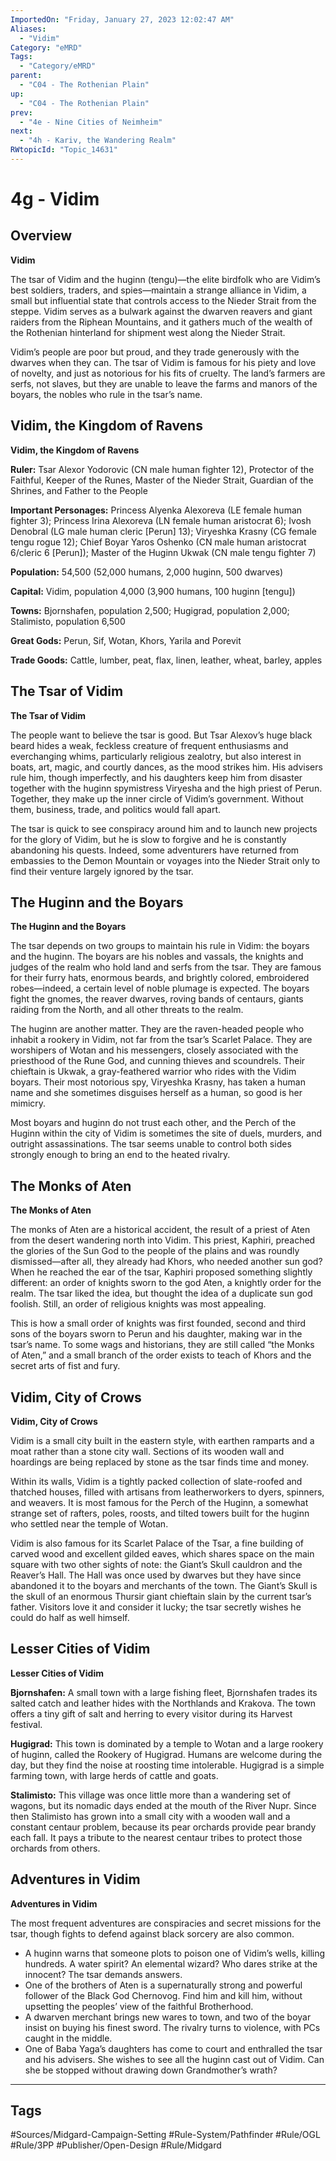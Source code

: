 ```yaml
---
ImportedOn: "Friday, January 27, 2023 12:02:47 AM"
Aliases:
  - "Vidim"
Category: "eMRD"
Tags:
  - "Category/eMRD"
parent:
  - "C04 - The Rothenian Plain"
up:
  - "C04 - The Rothenian Plain"
prev:
  - "4e - Nine Cities of Neimheim"
next:
  - "4h - Kariv, the Wandering Realm"
RWtopicId: "Topic_14631"
---
```

# 4g - Vidim
## Overview
**Vidim**

The tsar of Vidim and the huginn (tengu)—the elite birdfolk who are Vidim’s best soldiers, traders, and spies—maintain a strange alliance in Vidim, a small but influential state that controls access to the Nieder Strait from the steppe. Vidim serves as a bulwark against the dwarven reavers and giant raiders from the Riphean Mountains, and it gathers much of the wealth of the Rothenian hinterland for shipment west along the Nieder Strait.

Vidim’s people are poor but proud, and they trade generously with the dwarves when they can. The tsar of Vidim is famous for his piety and love of novelty, and just as notorious for his fits of cruelty. The land’s farmers are serfs, not slaves, but they are unable to leave the farms and manors of the boyars, the nobles who rule in the tsar’s name.

## Vidim, the Kingdom of Ravens
**Vidim, the Kingdom of Ravens**

**Ruler:** Tsar Alexor Yodorovic (CN male human fighter 12), Protector of the Faithful, Keeper of the Runes, Master of the Nieder Strait, Guardian of the Shrines, and Father to the People

**Important Personages:** Princess Alyenka Alexoreva (LE female human fighter 3); Princess Irina Alexoreva (LN female human aristocrat 6); Ivosh Denobral (LG male human cleric \[Perun] 13); Viryeshka Krasny (CG female tengu rogue 12); Chief Boyar Yaros Oshenko (CN male human aristocrat 6/cleric 6 \[Perun]); Master of the Huginn Ukwak (CN male tengu fighter 7)

**Population:** 54,500 (52,000 humans, 2,000 huginn, 500 dwarves)

**Capital:** Vidim, population 4,000 (3,900 humans, 100 huginn \[tengu])

**Towns:** Bjornshafen, population 2,500; Hugigrad, population 2,000; Stalimisto, population 6,500

**Great Gods:** Perun, Sif, Wotan, Khors, Yarila and Porevit

**Trade Goods:** Cattle, lumber, peat, flax, linen, leather, wheat, barley, apples

## The Tsar of Vidim
**The Tsar of Vidim**

The people want to believe the tsar is good. But Tsar Alexov’s huge black beard hides a weak, feckless creature of frequent enthusiasms and everchanging whims, particularly religious zealotry, but also interest in boats, art, magic, and courtly dances, as the mood strikes him. His advisers rule him, though imperfectly, and his daughters keep him from disaster together with the huginn spymistress Viryesha and the high priest of Perun. Together, they make up the inner circle of Vidim’s government. Without them, business, trade, and politics would fall apart.

The tsar is quick to see conspiracy around him and to launch new projects for the glory of Vidim, but he is slow to forgive and he is constantly abandoning his quests. Indeed, some adventurers have returned from embassies to the Demon Mountain or voyages into the Nieder Strait only to find their venture largely ignored by the tsar.

## The Huginn and the Boyars
**The Huginn and the Boyars**

The tsar depends on two groups to maintain his rule in Vidim: the boyars and the huginn. The boyars are his nobles and vassals, the knights and judges of the realm who hold land and serfs from the tsar. They are famous for their furry hats, enormous beards, and brightly colored, embroidered robes—indeed, a certain level of noble plumage is expected. The boyars fight the gnomes, the reaver dwarves, roving bands of centaurs, giants raiding from the North, and all other threats to the realm.

The huginn are another matter. They are the raven-headed people who inhabit a rookery in Vidim, not far from the tsar’s Scarlet Palace. They are worshipers of Wotan and his messengers, closely associated with the priesthood of the Rune God, and cunning thieves and scoundrels. Their chieftain is Ukwak, a gray-feathered warrior who rides with the Vidim boyars. Their most notorious spy, Viryeshka Krasny, has taken a human name and she sometimes disguises herself as a human, so good is her mimicry.

Most boyars and huginn do not trust each other, and the Perch of the Huginn within the city of Vidim is sometimes the site of duels, murders, and outright assassinations. The tsar seems unable to control both sides strongly enough to bring an end to the heated rivalry.

## The Monks of Aten
**The Monks of Aten**

The monks of Aten are a historical accident, the result of a priest of Aten from the desert wandering north into Vidim. This priest, Kaphiri, preached the glories of the Sun God to the people of the plains and was roundly dismissed—after all, they already had Khors, who needed another sun god? When he reached the ear of the tsar, Kaphiri proposed something slightly different: an order of knights sworn to the god Aten, a knightly order for the realm. The tsar liked the idea, but thought the idea of a duplicate sun god foolish. Still, an order of religious knights was most appealing.

This is how a small order of knights was first founded, second and third sons of the boyars sworn to Perun and his daughter, making war in the tsar’s name. To some wags and historians, they are still called “the Monks of Aten,” and a small branch of the order exists to teach of Khors and the secret arts of fist and fury.

## Vidim, City of Crows
**Vidim, City of Crows**

Vidim is a small city built in the eastern style, with earthen ramparts and a moat rather than a stone city wall. Sections of its wooden wall and hoardings are being replaced by stone as the tsar finds time and money.

Within its walls, Vidim is a tightly packed collection of slate-roofed and thatched houses, filled with artisans from leatherworkers to dyers, spinners, and weavers. It is most famous for the Perch of the Huginn, a somewhat strange set of rafters, poles, roosts, and tilted towers built for the huginn who settled near the temple of Wotan.

Vidim is also famous for its Scarlet Palace of the Tsar, a fine building of carved wood and excellent gilded eaves, which shares space on the main square with two other sights of note: the Giant’s Skull cauldron and the Reaver’s Hall. The Hall was once used by dwarves but they have since abandoned it to the boyars and merchants of the town. The Giant’s Skull is the skull of an enormous Thursir giant chieftain slain by the current tsar’s father. Visitors love it and consider it lucky; the tsar secretly wishes he could do half as well himself.

## Lesser Cities of Vidim
**Lesser Cities of Vidim**

**Bjornshafen:** A small town with a large fishing fleet, Bjornshafen trades its salted catch and leather hides with the Northlands and Krakova. The town offers a tiny gift of salt and herring to every visitor during its Harvest festival.

**Hugigrad:** This town is dominated by a temple to Wotan and a large rookery of huginn, called the Rookery of Hugigrad. Humans are welcome during the day, but they find the noise at roosting time intolerable. Hugigrad is a simple farming town, with large herds of cattle and goats.

**Stalimisto:** This village was once little more than a wandering set of wagons, but its nomadic days ended at the mouth of the River Nupr. Since then Stalimisto has grown into a small city with a wooden wall and a constant centaur problem, because its pear orchards provide pear brandy each fall. It pays a tribute to the nearest centaur tribes to protect those orchards from others.

## Adventures in Vidim
**Adventures in Vidim**

The most frequent adventures are conspiracies and secret missions for the tsar, though fights to defend against black sorcery are also common.

- A huginn warns that someone plots to poison one of Vidim’s wells, killing hundreds. A water spirit? An elemental wizard? Who dares strike at the innocent? The tsar demands answers.
- One of the brothers of Aten is a supernaturally strong and powerful follower of the Black God Chernovog. Find him and kill him, without upsetting the peoples’ view of the faithful Brotherhood.
- A dwarven merchant brings new wares to town, and two of the boyar insist on buying his finest sword. The rivalry turns to violence, with PCs caught in the middle.
- One of Baba Yaga’s daughters has come to court and enthralled the tsar and his advisers. She wishes to see all the huginn cast out of Vidim. Can she be stopped without drawing down Grandmother’s wrath?


---
## Tags
#Sources/Midgard-Campaign-Setting #Rule-System/Pathfinder #Rule/OGL #Rule/3PP #Publisher/Open-Design #Rule/Midgard

